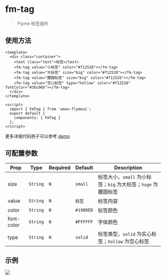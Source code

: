 # fm-tag

> Flyme 标签组件

## 使用方法
```vue
<template>
  <div class="container">
    <text class="text">标签</text>
    <fm-tag value="小标签" color="#f12528"></fm-tag>
    <fm-tag value="大标签" size="big" color="#f12528"></fm-tag>
    <fm-tag value="腰圆标签" size="big" color="#f12528"></fm-tag>
    <fm-tag value="空心标签" type="hollow" color="#f12528" fontColor="#3bc06b"></fm-tag>
  </div>
</template>

<script>
  import { FmTag } from 'weex-flymeui';
  export default {
    components: { FmTag }
  };
</script>
```

更多详细代码例子可以参考 [demo](https://github.com/Yanjiie/weex-flymeui/blob/master/example/component/tag/index.vue)

## 可配置参数
| Prop | Type | Required | Default | Description |
|-------------|------------|--------|-----|-----|
| size | `String` |`N`| `small` | 标签大小，`small` 为小标签；`big` 为大标签；`huge` 为腰圆标签 |
| value | `String` |`N`| `标签` | 标签内容 |
| color | `String` |`N`| `#198DED` | 标签颜色 |
| font-color | `String` |`N`| `#FFFFFF` | 字体颜色 |
| type | `String` |`N`| `solid` | 标签类型，`solid` 为实心标签；`hollow` 为空心标签 |

## 示例
![](http://image.res.meizu.com/image/flyme-icon/fc51d6d66a38485ea33a6504e5858d48z)
